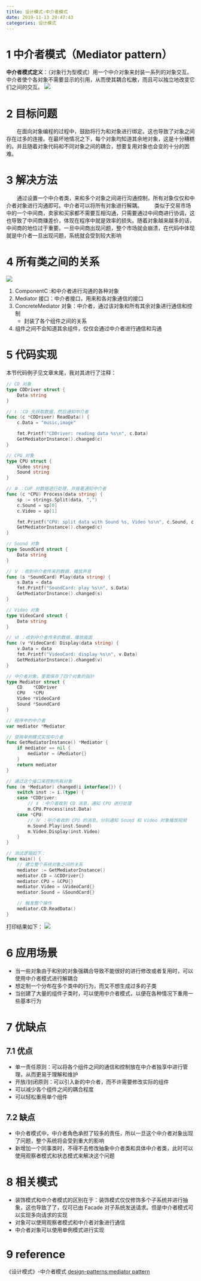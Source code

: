 ```yaml
---
title: 设计模式-中介者模式
date: 2019-11-13 20:47:43
categories: 设计模式
---
```

# 1 中介者模式（Mediator pattern）
**中介者模式定义**：（对象行为型模式）用一个中介对象来封装一系列的对象交互。中介者使个各对象不需要显示的引用，从而使其耦合松散，而且可以独立地改变它们之间的交互。
![](../img/设计模式-中介者模式/1.png)
# 2 目标问题
&emsp;&emsp;在面向对象编程的过程中，鼓励将行为和对象进行绑定。这也导致了对象之间存在过多的连接。在最坏地情况之下，每个对象均知道其余地对象，这是十分糟糕的。并且随着对象代码和不同对象之间的耦合，想要复用对象也会变的十分的困难。

# 3 解决方法
&emsp;&emsp;通过设置一个中介者类，来和多个对象之间进行沟通控制，所有对象仅仅和中介者对象进行沟通即可。中介者可以将所有对象进行解耦。
&emsp;&emsp;类似于交易市场中的一个中间商，卖家和买家都不需要互相沟通，只需要通过中间商进行协调，这也导致了中间商赚差价，体现在程序中就是效率的损失。随着对象越来越多的话，中间商的地位过于重要。一旦中间商出现问题，整个市场就会崩溃，在代码中体现就是中介者一旦出现问题，系统就会受到较大影响

# 4 所有类之间的关系
![](../img/设计模式-中介者模式/2.png)
1. ComponentC :和中介者进行沟通的各种对象
2. Mediator 接口：中介者接口，用来和各对象通信的接口
3. ConcreteMediator 对象：中介者，通过该对象和所有其余对象进行通信和控制
   - 封装了各个组件之间的关系
4. 组件之间不会知道其余组件，仅仅会通过中介者进行通信和沟通

# 5 代码实现
本节代码例子见文章末尾，我对其进行了注释：
```go
// CD 对象
type CDDriver struct {
	Data string
}

// Ⅰ ：CD 先获取数据，然后通知中介者
func (c *CDDriver) ReadData() {
	c.Data = "music,image"

	fmt.Printf("CDDriver: reading data %s\n", c.Data)
	GetMediatorInstance().changed(c)
}

// CPU 对象
type CPU struct {
	Video string
	Sound string
}

// Ⅲ ：CUP 对数据进行处理，并接着通知中介者
func (c *CPU) Process(data string) {
	sp := strings.Split(data, ",")
	c.Sound = sp[0]
	c.Video = sp[1]

	fmt.Printf("CPU: split data with Sound %s, Video %s\n", c.Sound, c.Video)
	GetMediatorInstance().changed(c)
}

// Sound 对象
type SoundCard struct {
	Data string
}

// Ⅴ ：收到中介者传来的数据，播放声音
func (s *SoundCard) Play(data string) {
	s.Data = data
	fmt.Printf("SoundCard: play %s\n", s.Data)
	GetMediatorInstance().changed(s)
}

// Video 对象
type VideoCard struct {
	Data string
}

// Ⅵ ：收到中介者传来的数据，播放画面
func (v *VideoCard) Display(data string) {
	v.Data = data
	fmt.Printf("VideoCard: display %s\n", v.Data)
	GetMediatorInstance().changed(v)
}

// 中介者对象，里面保存了四个对象的指针
type Mediator struct {
	CD    *CDDriver
	CPU   *CPU
	Video *VideoCard
	Sound *SoundCard
}

// 程序中的中介者
var mediator *Mediator

// 使用单例模式实现中介者
func GetMediatorInstance() *Mediator {
	if mediator == nil {
		mediator = &Mediator{}
	}
	return mediator
}

// 通过这个接口来控制所有对象
func (m *Mediator) changed(i interface{}) {
	switch inst := i.(type) {
    case *CDDriver:
        // Ⅱ ：中介者收到 CD 消息，通知 CPU 进行处理
		m.CPU.Process(inst.Data)
    case *CPU:
        // Ⅳ ：中介者收到 CPU 的消息，分别通知 Sound 和 Video 对象播放视频
		m.Sound.Play(inst.Sound)
		m.Video.Display(inst.Video)
	}
}

// 测试逻辑如下：
func main() {
    // 建立整个系统对象之间的关系
	mediator := GetMediatorInstance()
	mediator.CD = &CDDriver{}
	mediator.CPU = &CPU{}
	mediator.Video = &VideoCard{}
	mediator.Sound = &SoundCard{}

	// 触发整个操作
	mediator.CD.ReadData()
}
```
打印结果如下：
![](../img/设计模式-中介者模式/3.png)

# 6 应用场景
- 当一些对象由于和别的对象强耦合导致不能很好的进行修改或者复用时，可以使用中介者模式进行解耦合
- 想定制一个分布在多个类中的行为，而又不想生成过多的子类
- 当创建了大量的组件子类时，可以使用中介者模式，以便在各种情况下重用一些基本行为

# 7 优缺点
## 7.1 优点
- 单一责任原则：可以将各个组件之间的通信和控制放在中介者独享中进行管理，从而更易于理解和维护
- 开放/封闭原则：可以引入新的中介者，而不许需要修改实际的组件
- 可以减少各个组件之间的耦合程度
- 可以轻松重用单个组件

## 7.2 缺点
- 中介者模式中，中介者角色承担了较多的责任，所以一旦这个中介者对象出现了问题，整个系统将会受到重大的影响
- 新增加一个同事类时，不得不去修改抽象中介者类和具体中介者类，此时可以使用观察者模式和状态模式来解决这个问题

# 8 相关模式
- 装饰模式和中介者模式的区别在于：装饰模式仅仅修饰多个子系统并进行抽象，这也导致了了，仅可已由 Facade 对子系统发送请求。但是中介者模式可以实现多向请求的实现
- 对象可以使用观察者模式和中介者对象进行通信
- 中介者对象可以使用单例模式进行实现

# 9 reference
《设计模式》-中介者模式
[design-patterns:mediator pattern](https://refactoring.guru/design-patterns/mediator)